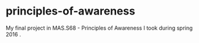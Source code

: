 # principles-of-awareness
My final project in MAS.S68  - Principles of Awareness I took during spring 2016 .
